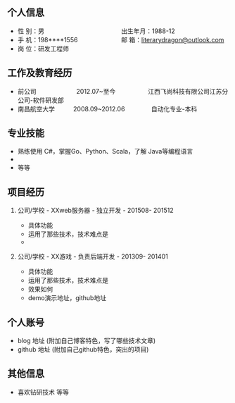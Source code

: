 
## 个人信息 

* 性 别：男&emsp;&emsp;&emsp;&emsp;&emsp;&emsp;&emsp;&emsp;&emsp;&emsp;&emsp;&emsp;&ensp;出生年月：1988-12  
* 手 机：198****1556 &emsp;&emsp;&emsp;&emsp;&emsp;&emsp;&ensp;  邮 箱：literarydragon@outlook.com    
* 岗 位：研发工程师

## 工作及教育经历

* 前公司&emsp;&emsp;&emsp;&emsp;&emsp;&emsp;&ensp;2012.07~至今&emsp;&emsp;&emsp;&emsp;&emsp; 江西飞尚科技有限公司江苏分公司-软件研发部       
* 南昌航空大学&emsp;&emsp;&emsp;2008.09~2012.06&emsp;&emsp;&emsp;&emsp; 自动化专业-本科  

## 专业技能

* 熟练使用 C#，掌握Go、Python、Scala，了解 Java等编程语言
* 
* 等等

## 项目经历

1. 公司/学校 - XXweb服务器 - 独立开发 - 201508- 201512 
    * 具体功能 
    * 运用了那些技术，技术难点是
    * 
    
2. 公司/学校 - XX游戏 - 负责后端开发 - 201309- 201401 
    * 具体功能 
    * 运用了那些技术，技术难点是
    * 效果如何
    * demo演示地址，github地址 

## 个人账号 
* blog 地址 (附加自己博客特色，写了哪些技术文章)
* github 地址 (附加自己github特色，突出的项目)

## 其他信息 
* 喜欢钻研技术 等等

